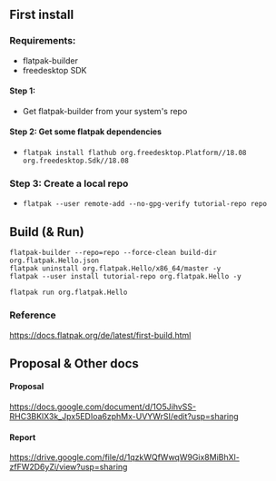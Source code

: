 ## First install

### Requirements:
- flatpak-builder
- freedesktop SDK

#### Step 1:
- Get flatpak-builder from your system's repo

#### Step 2: Get some flatpak dependencies
- `flatpak install flathub org.freedesktop.Platform//18.08 org.freedesktop.Sdk//18.08`

### Step 3: Create a local repo
- `flatpak --user remote-add --no-gpg-verify tutorial-repo repo`

## Build (& Run)

```
flatpak-builder --repo=repo --force-clean build-dir org.flatpak.Hello.json
flatpak uninstall org.flatpak.Hello/x86_64/master -y
flatpak --user install tutorial-repo org.flatpak.Hello -y

flatpak run org.flatpak.Hello
```

### Reference

https://docs.flatpak.org/de/latest/first-build.html

## Proposal & Other docs

#### Proposal

https://docs.google.com/document/d/1O5JihvSS-RHC3BKlX3k_Jpx5EDIoa6zphMx-UVYWrSI/edit?usp=sharing

#### Report

https://drive.google.com/file/d/1qzkWQfWwqW9Gix8MiBhXl-zfFW2D6yZi/view?usp=sharing

